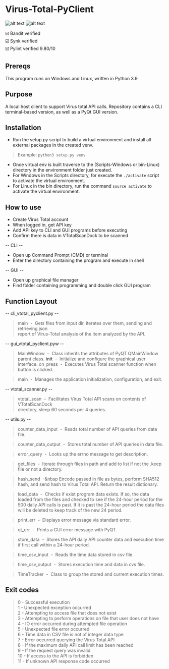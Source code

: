 # Virus-Total-PyClient
![alt text](https://github.com/ngimb64/Virus-Total-PyClient/blob/main/VTotalPyClient.gif?raw=true)
![alt text](https://github.com/ngimb64/Virus-Total-PyClient/blob/main/VTotal_PyClient.gif?raw=true)

&#9745;&#65039; Bandit verified<br>
&#9745;&#65039; Synk verified<br>
&#9745;&#65039; Pylint verified 9.80/10

## Prereqs
This program runs on Windows and Linux, written in Python 3.9

## Purpose
A local host client to support Virus total API calls.
Repository contains a CLI terminal-based version, as well as a PyQt GUI version.

## Installation
- Run the setup.py script to build a virtual environment and install all external packages in the created venv.

> Example: `python3 setup.py venv`

- Once virtual env is built traverse to the (Scripts-Windows or bin-Linux) directory in the environment folder just created.
- For Windows in the Scripts directory, for execute the `./activate` script to activate the virtual environment.
- For Linux in the bin directory, run the command `source activate` to activate the virtual environment.

## How to use
- Create Virus Total account
- When logged in, get API key
- Add API key to CLI and GUI programs before executing
- Confirm there is data in VTotalScanDock to be scanned

-- CLI --
- Open up Command Prompt (CMD) or terminal
- Enter the directory containing the program and execute in shell

-- GUI --
- Open up graphical file manager
- Find folder containing programming and double click GUI program

## Function Layout
-- cli_vtotal_pyclient.py --
> main &nbsp;-&nbsp; Gets files from input dir, iterates over them, sending and retrieving json \
> report of Virus-Total analysis of the item analyzed by the API.

-- gui_vtotal_pyclient.pyw --
> MainWindow &nbsp;-&nbsp; Class inherits the attributes of PyQT QMainWindow parent class.
> __init__ &nbsp;-&nbsp; Initialize and configure the graphical user interface.
> on_press &nbsp;-&nbsp; Executes Virus Total scanner function when button is clicked.

> main &nbsp;-&nbsp; Manages the application initialization, configuration, and exit.

-- vtotal_scanner.py --
> vtotal_scan &nbsp;-&nbsp; Facilitates Virus Total API scans on contents of VTotalScanDock \
> directory, sleep 60 seconds per 4 queries.

-- utils.py --
> counter_data_input &nbsp;-&nbsp; Reads total number of API queries from data file.

> counter_data_output &nbsp;-&nbsp; Stores total number of API queries in data file.

> error_query &nbsp;-&nbsp; Looks up the errno message to get description.

> get_files &nbsp;-&nbsp; Iterate through files in path and add to list if not the .keep file or 
> not a directory.

> hash_send &nbsp;-&nbsp Encode passed in file as bytes, perform SHA512 hash, and send hash to 
> Virus Total API. Return the result dictionary.

> load_data &nbsp;-&nbsp; Checks if exist program data exists. If so, the data loaded from the 
> files and checked to see if the 24-hour period for the 500 daily API calls is past. If it is past
> the 24-hour period the data files will be deleted to keep track of the new 24 period.

> print_err &nbsp;-&nbsp; Displays error message via standard error.

> qt_err &nbsp;-&nbsp; Prints a GUI error message with PyQT.

> store_data &nbsp;-&nbsp; Stores the API daily API counter data and execution time if first call 
> within a 24-hour period.

> time_csv_input &nbsp;-&nbsp; Reads the time data stored in csv file.

> time_csv_output &nbsp;-&nbsp; Stores execution time and data in cvs file.

> TimeTracker &nbsp;-&nbsp; Class to group the stored and current execution times.

## Exit codes
> 0 - Successful execution <br>
> 1 - Unexpected exception occurred <br>
> 2 - Attempting to access file that does not exist <br>
> 3 - Attempting to perform operations on file that user does not have <br>
> 4 - IO error occurred during attempted file operation <br>
> 5 - Unexpected file error occurred <br>
> 6 - Time data in CSV file is not of integer data type <br>
> 7 - Error occurred querying the Virus Total API <br>
> 8 - If the maximum daily API call limit has been reached <br>
> 9 - If the request query was invalid <br>
> 10 - If access to the API is forbidden <br>
> 11 - If unknown API response code occurred 
